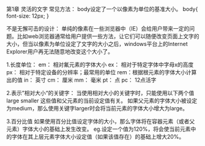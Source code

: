 第1章  灵活的文字
常见方法： body设定了一个以像素为单位的基准大小。
body{
    font-size: 12px;
}


不是无懈可击的设计：
单纯的像素在一些浏览器中（IE）会给用户带来一定的问题。比如web浏览器通常给用户提供一些方法，让它们可以随便改变页面上文字的大小，但当以像素为单位设定了文字的大小之后，windows平台上的Internet Explorer用户再无法随意地改变这个大小了。


1.长度单位：
em： 相对氟元素的字体大小
ex： 相对于特定字体中字母x的高度
px： 相对于特定设备的分辨率；最常用的单位
rem：根据根元素的字体大小计算出的值
in： 英寸
cm： 厘米
mm： 毫米
pt： 点
pc： 12点活字

2.表示”相对大小“的关键字：
当使用相对大小的关键字时，只能使用以下两个值
large
smaller
这些值和父元素的当前设定值有关。
如果父元素的字体大小被设定为medium，那么使用关键字larger时会将当前元素的字体大小增大为large。

3.百分比值
如果使用百分比值设定字体的大小，那么字体将在容器元素（或者父元素）字体大小的基础上发生改变。
eg.设定一个值为120%，将会使当前元素中的字体在其上层元素字体大小设定值（如果该值存在）的基础上增大20%。